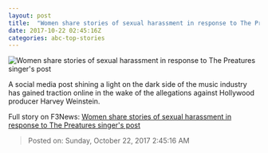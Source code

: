 ```yaml
---
layout: post
title:  "Women share stories of sexual harassment in response to The Preatures singer's post"
date: 2017-10-22 02:45:16Z
categories: abc-top-stories
---
```


![Women share stories of sexual harassment in response to The Preatures singer's post](http://www.abc.net.au/news/image/5760526-1x1-700x700.jpg)

A social media post shining a light on the dark side of the music industry has gained traction online in the wake of the allegations against Hollywood producer Harvey Weinstein.


Full story on F3News: [Women share stories of sexual harassment in response to The Preatures singer's post](http://www.f3nws.com/n/BkKWzB)

> Posted on: Sunday, October 22, 2017 2:45:16 AM
